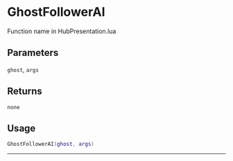 # GhostFollowerAI
Function name in HubPresentation.lua
## Parameters
`ghost`, `args`
## Returns
`none`
## Usage
```lua
GhostFollowerAI(ghost, args)
```
---
